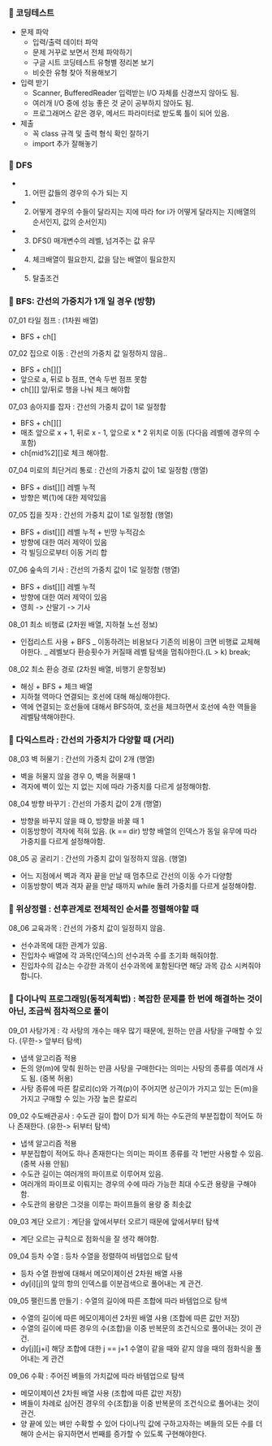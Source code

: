 
### 📌 코딩테스트
- 문제 파악
  - 입력/출력 데이터 파악
  - 문제 거꾸로 보면서 전체 파악하기
  - 구글 시트 코딩테스트 유형별 정리본 보기
  - 비슷한 유형 찾아 적용해보기 
- 입력 받기 
  - Scanner, BufferedReader 입력받는 I/O 자체를 신경쓰지 않아도 됨.
  - 여러개 I/O 중에 성능 좋은 것 굳이 공부하지 않아도 됨.
  - 프로그래머스 같은 경우, 메서드 파라미터로 받도록 틀이 되어 있음.
- 제출
  - 꼭 class 규격 및 출력 형식 확인 잘하기 
  - import 추가 잘해놓기

### 📌 DFS
- 1. 어떤 값들의 경우의 수가 되는 지
- 2. 어떻게 경우의 수들이 달라지는 지에 따라 for i가 어떻게 달라지는 지(배열의 순서인지, 값의 순서인지)
- 3. DFS() 매개변수의 레벨, 넘겨주는 값 유무
- 4. 체크배열이 필요한지, 값을 담는 배열이 필요한지
- 5. 탈출조건

### 📌 BFS: 간선의 가중치가 1개 일 경우 (방향)

07_01 타일 점프 : (1차원 배열)
- BFS + ch[]

07_02 집으로 이동 : 간선의 가중치 값 일정하지 않음..
- BFS + ch[][]
- 앞으로 a, 뒤로 b 점프, 연속 두번 점프 못함
- ch[][] 앞/뒤로 행을 나눠 체크 해야함

07_03 송아지를 잡자 : 간선의 가중치 값이 1로 일정함
- BFS + ch[][]
- 매초 앞으로 x + 1, 뒤로 x - 1, 앞으로 x * 2 위치로 이동 (다다음 레벨에 경우의 수 포함)
- ch[mid%2][]로 체크 해야함.

07_04 미로의 최단거리 통로 : 간선의 가중치 값이 1로 일정함 (행열)
- BFS + dist[][] 레벨 누적
- 방향은 벽(1)에 대한 제약있음

07_05 집을 짓자 : 간선의 가중치 값이 1로 일정함 (행열)
- BFS + dist[][] 레벨 누적 + 빈땅 누적감소
- 방향에 대한 여러 제약이 있음
- 각 빌딩으로부터 이동 거리 합

07_06 숲속의 기사 : 간선의 가중치 값이 1로 일정함 (행열)
- BFS + dist[][] 레벨 누적
- 방향에 대한 여러 제약이 있음
- 영희 -> 산딸기 -> 기사

08_01 최소 비행료 (2차원 배열, 지하철 노선 정보)
- 인접리스트 사용 + BFS
  _ 이동하려는 비용보다 기존의 비용이 크면 비행료 교체해야한다.
  _ 레벨보다 환승횟수가 커질때 레벨 탐색을 멈춰야한다.(L > k) break;

08_02 최소 환승 경로 (2차원 배열, 비행기 운항정보)
- 해싱 + BFS + 체크 배열
- 지하철 역마다 연결되는 호선에 대해 해싱해야한다.
- 역에 연결되는 호선들에 대해서 BFS하여, 호선을 체크하면서 호선에 속한 역들을 레벨탐색해야한다.

### 📌 다익스트라 : 간선의 가중치가 다양할 때 (거리)
08_03 벽 허물기 : 간선의 가중치 값이 2개 (행열)
- 벽을 허물지 않을 경우 0, 벽을 허물때 1
- 격자에 벽이 있는 지 없는 지에 따라 가중치를 다르게 설정해야함.

08_04 방향 바꾸기 : 간선의 가중치 값이 2개 (행열)
- 방향을 바꾸지 않을 때 0, 방향을 바꿀 때 1
- 이동방향이 격자에 적혀 있음. (k == dir) 방향 배열의 인덱스가 동일 유무에 따라 가중치를 다르게 설정해야함.

08_05 공 굴리기 : 간선의 가중치 값이 일정하지 않음. (행열)
- 어느 지점에서 벽과 격자 끝을 만날 때 멈추므로 간선의 이동 수가 다양함
- 이동방향이 벽과 격자 끝을 만날 때까지 while 돌려 가중치를 다르게 설정해야함.

### 📌 위상정렬 : 선후관계로 전체적인 순서를 정렬해야할 때
08_06 교육과목 : 간선의 가중치 값이 일정하지 않음. 
- 선수과목에 대한 관계가 있음.
- 진입차수 배열에 각 과목(인덱스)의 선수과목 수를 초기화 해줘야함.
- 진입차수의 감소는 수강한 과목이 선수과목에 포함된다면 해당 과목 감소 시켜줘야 합니다.

### 📌 다이나믹 프로그래밍(동적계획법) : 복잡한 문제를 한 번에 해결하는 것이 아닌, 조금씩 점차적으로 풀이
09_01 사탕가게 : 각 사탕의 개수는 매우 많기 때문에, 원하는 만큼 사탕을 구매할 수 있다. (무한-> 앞부터 탐색)
- 냅색 알고리즘 적용
- 돈의 양(m)에 맞춰 원하는 만큼 사탕을 구매한다는 의미는 사탕의 종류를 여러개 사도 됨. (중복 허용)
- 사탕 종류에 따른 칼로리(c)와 가격(p)이 주어지면 상근이가 가지고 있는 돈(m)을 가지고 구매할 수 있는 가장 높은 칼로리

09_02 수도배관공사 : 수도관 길이 합이 D가 되게 하는 수도관의 부분집합이 적어도 하나 존재한다. (유한-> 뒤부터 탐색)
- 냅색 알고리즘 적용
- 부분집합이 적어도 하나 존재한다는 의미는 파이프 종류를 각 1번만 사용할 수 있음. (중복 사용 안됨)
- 수도관 길이는 여러개의 파이프로 이루어져 있음. 
- 여러개의 파이프로 이뤄지는 경우의 수에 따라 가능한 최대 수도관 용량을 구해야함.
- 수도관의 용량은 그것을 이루는 파이프들의 용량 중 최솟값

09_03 계단 오르기 : 계단을 앞에서부터 오르기 때문에 앞에서부터 탐색
- 계단 오르는 규칙으로 점화식을 잘 생각 해야함.

09_04 등차 수열 : 등차 수열을 정렬하여 바템업으로 탐색
- 등차 수열 한쌍에 대해서 메모이제이션 2차원 배열 사용
- dy[i][j]의 앞의 항의 인덱스를 이분검색으로 풀어내는 게 관건.

09_05 팰린드롬 만들기 : 수열의 길이에 따른 조합에 따라 바템업으로 탐색
- 수열의 길이에 따른 메모이제이션 2차원 배열 사용 (조합에 따른 값만 저장)
- 수열의 길이에 따른 경우의 수(조합)을 이중 반복문의 조건식으로 풀어내는 것이 관건.
- dy[j][j+i] 해당 조합에 대한 j == j+1 수열이 같을 때와 같지 않을 때의 점화식을 풀어내는 게 관건

09_06 수확 : 주어진 벼들의 가치값에 따라 바템업으로 탐색
- 메모이제이션 2차원 배열 사용 (조합에 따른 값만 저장)
- 벼들이 차례로 심어진 경우의 수(조합)을 이중 반복문의 조건식으로 풀어내는 것이 관건.
- 양 끝에 있는 벼만 수확할 수 있어 다이나믹 값에 구하고자하는 벼들의 모든 수를 더해야 순서는 유지하면서 번째를 증가할 수 있도록 구현해야한다.